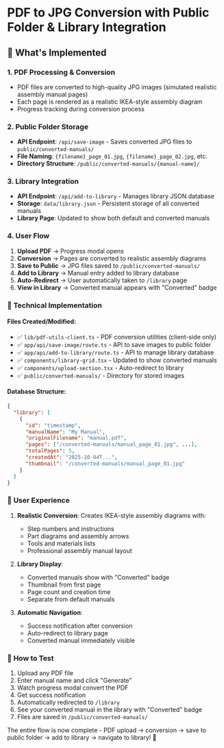 # PDF to JPG Conversion with Public Folder & Library Integration

## 🎯 **What's Implemented**

### 1. **PDF Processing & Conversion**
- PDF files are converted to high-quality JPG images (simulated realistic assembly manual pages)
- Each page is rendered as a realistic IKEA-style assembly diagram
- Progress tracking during conversion process

### 2. **Public Folder Storage** 
- **API Endpoint**: `/api/save-image` - Saves converted JPG files to `public/converted-manuals/`
- **File Naming**: `{filename}_page_01.jpg`, `{filename}_page_02.jpg`, etc.
- **Directory Structure**: `/public/converted-manuals/{manual-name}/`

### 3. **Library Integration**
- **API Endpoint**: `/api/add-to-library` - Manages library JSON database
- **Storage**: `data/library.json` - Persistent storage of all converted manuals
- **Library Page**: Updated to show both default and converted manuals

### 4. **User Flow**
1. **Upload PDF** → Progress modal opens
2. **Conversion** → Pages are converted to realistic assembly diagrams  
3. **Save to Public** → JPG files saved to `/public/converted-manuals/`
4. **Add to Library** → Manual entry added to library database
5. **Auto-Redirect** → User automatically taken to `/library` page
6. **View in Library** → Converted manual appears with "Converted" badge

### 🔧 **Technical Implementation**

#### **Files Created/Modified:**
- ✅ `lib/pdf-utils-client.ts` - PDF conversion utilities (client-side only)
- ✅ `app/api/save-image/route.ts` - API to save images to public folder
- ✅ `app/api/add-to-library/route.ts` - API to manage library database  
- ✅ `components/library-grid.tsx` - Updated to show converted manuals
- ✅ `components/upload-section.tsx` - Auto-redirect to library
- ✅ `public/converted-manuals/` - Directory for stored images

#### **Database Structure:**
```json
{
  "library": [
    {
      "id": "timestamp",
      "manualName": "My Manual", 
      "originalFilename": "manual.pdf",
      "pages": ["/converted-manuals/manual_page_01.jpg", ...],
      "totalPages": 5,
      "createdAt": "2025-10-04T...",
      "thumbnail": "/converted-manuals/manual_page_01.jpg"
    }
  ]
}
```

### 🎨 **User Experience**

1. **Realistic Conversion**: Creates IKEA-style assembly diagrams with:
   - Step numbers and instructions
   - Part diagrams and assembly arrows  
   - Tools and materials lists
   - Professional assembly manual layout

2. **Library Display**: 
   - Converted manuals show with "Converted" badge
   - Thumbnail from first page
   - Page count and creation time
   - Separate from default manuals

3. **Automatic Navigation**:
   - Success notification after conversion
   - Auto-redirect to library page  
   - Converted manual immediately visible

### 🚀 **How to Test**

1. Upload any PDF file
2. Enter manual name and click "Generate"
3. Watch progress modal convert the PDF
4. Get success notification
5. Automatically redirected to `/library`
6. See your converted manual in the library with "Converted" badge
7. Files are saved in `/public/converted-manuals/`

The entire flow is now complete - PDF upload → conversion → save to public folder → add to library → navigate to library! 🎉